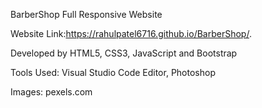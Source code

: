 BarberShop Full Responsive Website

Website Link:https://rahulpatel6716.github.io/BarberShop/.

Developed by HTML5, CSS3, JavaScript and Bootstrap

Tools Used: Visual Studio Code Editor, Photoshop

Images: pexels.com

